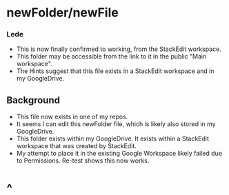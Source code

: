 # newFolder/newFile

### Lede
* This is now finally confirmed to working, from the StackEdit workspace.
* This folder may be accessible from the link to it in the public "Main workspace".
* The Hints suggest that this file exists in a StackEdit workspace and in my GoogleDrive.

## Background

* This file now exists in one of my repos.
* It seems I can edit this newFolder file, which is likely also stored in my GoogleDrive.
* This folder exists within my GoogleDrive.  It exists within a StackEdit workspace that was created by StackEdit.
* My attempt to place it in the existing Google Workspace likely failed due to Permissions.  Re-test shows this now works.

# ^


<!--stackedit_data:
eyJoaXN0b3J5IjpbLTU5NDg5OTg0OSwtMzQxOTMyOTY2LC0yNz
Y2MzI5NSwtMjA2ODExNTEzNSwtMTU5MzY5MDAwNCwxNTczNDkz
ODcyXX0=
-->